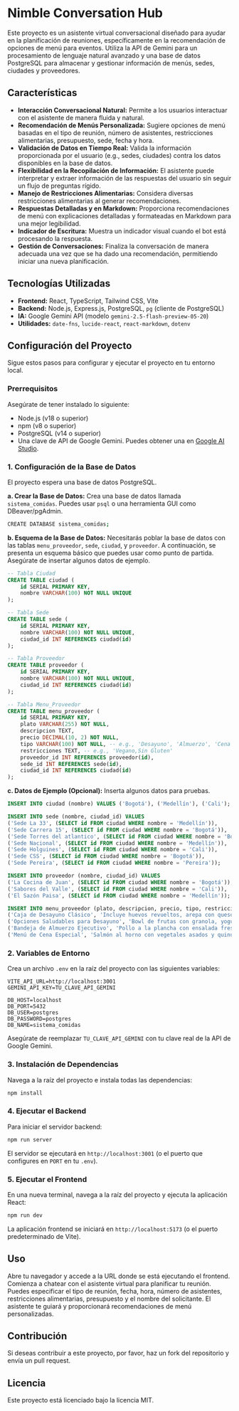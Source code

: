 # Nimble Conversation Hub

Este proyecto es un asistente virtual conversacional diseñado para ayudar en la planificación de reuniones, específicamente en la recomendación de opciones de menú para eventos. Utiliza la API de Gemini para un procesamiento de lenguaje natural avanzado y una base de datos PostgreSQL para almacenar y gestionar información de menús, sedes, ciudades y proveedores.

## Características

*   **Interacción Conversacional Natural:** Permite a los usuarios interactuar con el asistente de manera fluida y natural.
*   **Recomendación de Menús Personalizada:** Sugiere opciones de menú basadas en el tipo de reunión, número de asistentes, restricciones alimentarias, presupuesto, sede, fecha y hora.
*   **Validación de Datos en Tiempo Real:** Valida la información proporcionada por el usuario (e.g., sedes, ciudades) contra los datos disponibles en la base de datos.
*   **Flexibilidad en la Recopilación de Información:** El asistente puede interpretar y extraer información de las respuestas del usuario sin seguir un flujo de preguntas rígido.
*   **Manejo de Restricciones Alimentarias:** Considera diversas restricciones alimentarias al generar recomendaciones.
*   **Respuestas Detalladas y en Markdown:** Proporciona recomendaciones de menú con explicaciones detalladas y formateadas en Markdown para una mejor legibilidad.
*   **Indicador de Escritura:** Muestra un indicador visual cuando el bot está procesando la respuesta.
*   **Gestión de Conversaciones:** Finaliza la conversación de manera adecuada una vez que se ha dado una recomendación, permitiendo iniciar una nueva planificación.

## Tecnologías Utilizadas

*   **Frontend:** React, TypeScript, Tailwind CSS, Vite
*   **Backend:** Node.js, Express.js, PostgreSQL, `pg` (cliente de PostgreSQL)
*   **IA:** Google Gemini API (modelo `gemini-2.5-flash-preview-05-20`)
*   **Utilidades:** `date-fns`, `lucide-react`, `react-markdown`, `dotenv`

## Configuración del Proyecto

Sigue estos pasos para configurar y ejecutar el proyecto en tu entorno local.

### Prerrequisitos

Asegúrate de tener instalado lo siguiente:

*   Node.js (v18 o superior)
*   npm (v8 o superior)
*   PostgreSQL (v14 o superior)
*   Una clave de API de Google Gemini. Puedes obtener una en [Google AI Studio](https://ai.google.dev/).

### 1. Configuración de la Base de Datos

El proyecto espera una base de datos PostgreSQL.

**a. Crear la Base de Datos:**
Crea una base de datos llamada `sistema_comidas`. Puedes usar `psql` o una herramienta GUI como DBeaver/pgAdmin.

```bash
CREATE DATABASE sistema_comidas;
```

**b. Esquema de la Base de Datos:**
Necesitarás poblar la base de datos con las tablas `menu_proveedor`, `sede`, `ciudad`, y `proveedor`. A continuación, se presenta un esquema básico que puedes usar como punto de partida. Asegúrate de insertar algunos datos de ejemplo.

```sql
-- Tabla Ciudad
CREATE TABLE ciudad (
    id SERIAL PRIMARY KEY,
    nombre VARCHAR(100) NOT NULL UNIQUE
);

-- Tabla Sede
CREATE TABLE sede (
    id SERIAL PRIMARY KEY,
    nombre VARCHAR(100) NOT NULL UNIQUE,
    ciudad_id INT REFERENCES ciudad(id)
);

-- Tabla Proveedor
CREATE TABLE proveedor (
    id SERIAL PRIMARY KEY,
    nombre VARCHAR(100) NOT NULL UNIQUE,
    ciudad_id INT REFERENCES ciudad(id)
);

-- Tabla Menu_Proveedor
CREATE TABLE menu_proveedor (
    id SERIAL PRIMARY KEY,
    plato VARCHAR(255) NOT NULL,
    descripcion TEXT,
    precio DECIMAL(10, 2) NOT NULL,
    tipo VARCHAR(100) NOT NULL, -- e.g., 'Desayuno', 'Almuerzo', 'Cena'
    restricciones TEXT, -- e.g., 'Vegano,Sin Gluten'
    proveedor_id INT REFERENCES proveedor(id),
    sede_id INT REFERENCES sede(id),
    ciudad_id INT REFERENCES ciudad(id)
);
```

**c. Datos de Ejemplo (Opcional):**
Inserta algunos datos para pruebas.

```sql
INSERT INTO ciudad (nombre) VALUES ('Bogotá'), ('Medellín'), ('Cali');

INSERT INTO sede (nombre, ciudad_id) VALUES
('Sede La 33', (SELECT id FROM ciudad WHERE nombre = 'Medellín')),
('Sede Carrera 15', (SELECT id FROM ciudad WHERE nombre = 'Bogotá')),
('Sede Torres del atlantico', (SELECT id FROM ciudad WHERE nombre = 'Bogotá')),
('Sede Nacional', (SELECT id FROM ciudad WHERE nombre = 'Medellín')),
('Sede Holguines', (SELECT id FROM ciudad WHERE nombre = 'Cali')),
('Sede CSS', (SELECT id FROM ciudad WHERE nombre = 'Bogotá')),
('Sede Pereira', (SELECT id FROM ciudad WHERE nombre = 'Pereira'));

INSERT INTO proveedor (nombre, ciudad_id) VALUES
('La Cocina de Juan', (SELECT id FROM ciudad WHERE nombre = 'Bogotá')),
('Sabores del Valle', (SELECT id FROM ciudad WHERE nombre = 'Cali')),
('El Sazón Paisa', (SELECT id FROM ciudad WHERE nombre = 'Medellín'));

INSERT INTO menu_proveedor (plato, descripcion, precio, tipo, restricciones, proveedor_id, sede_id, ciudad_id) VALUES
('Caja de Desayuno Clásico', 'Incluye huevos revueltos, arepa con queso, jugo de naranja y café.', 18000.00, 'Desayuno', 'Ninguna', (SELECT id FROM proveedor WHERE nombre = 'La Cocina de Juan'), (SELECT id FROM sede WHERE nombre = 'Sede Carrera 15'), (SELECT id FROM ciudad WHERE nombre = 'Bogotá')),
('Opciones Saludables para Desayuno', 'Bowl de frutas con granola, yogur griego y té verde.', 20000.00, 'Desayuno', 'Vegano,Sin Gluten', (SELECT id FROM proveedor WHERE nombre = 'La Cocina de Juan'), (SELECT id FROM sede WHERE nombre = 'Sede Carrera 15'), (SELECT id FROM ciudad WHERE nombre = 'Bogotá')),
('Bandeja de Almuerzo Ejecutivo', 'Pollo a la plancha con ensalada fresca y arroz integral.', 25000.00, 'Almuerzo', 'Ninguna', (SELECT id FROM proveedor WHERE nombre = 'Sabores del Valle'), (SELECT id FROM sede WHERE nombre = 'Sede Holguines'), (SELECT id FROM ciudad WHERE nombre = 'Cali')),
('Menú de Cena Especial', 'Salmón al horno con vegetales asados y quinua.', 35000.00, 'Cena', 'Sin Lactosa', (SELECT id FROM proveedor WHERE nombre = 'El Sazón Paisa'), (SELECT id FROM sede WHERE nombre = 'Sede Nacional'), (SELECT id FROM ciudad WHERE nombre = 'Medellín'));
```

### 2. Variables de Entorno

Crea un archivo `.env` en la raíz del proyecto con las siguientes variables:

```
VITE_API_URL=http://localhost:3001
GEMINI_API_KEY=TU_CLAVE_API_GEMINI

DB_HOST=localhost
DB_PORT=5432
DB_USER=postgres
DB_PASSWORD=postgres
DB_NAME=sistema_comidas
```
Asegúrate de reemplazar `TU_CLAVE_API_GEMINI` con tu clave real de la API de Google Gemini.

### 3. Instalación de Dependencias

Navega a la raíz del proyecto e instala todas las dependencias:

```bash
npm install
```

### 4. Ejecutar el Backend

Para iniciar el servidor backend:

```bash
npm run server
```
El servidor se ejecutará en `http://localhost:3001` (o el puerto que configures en `PORT` en tu `.env`).

### 5. Ejecutar el Frontend

En una nueva terminal, navega a la raíz del proyecto y ejecuta la aplicación React:

```bash
npm run dev
```
La aplicación frontend se iniciará en `http://localhost:5173` (o el puerto predeterminado de Vite).

## Uso

Abre tu navegador y accede a la URL donde se está ejecutando el frontend. Comienza a chatear con el asistente virtual para planificar tu reunión. Puedes especificar el tipo de reunión, fecha, hora, número de asistentes, restricciones alimentarias, presupuesto y el nombre del solicitante. El asistente te guiará y proporcionará recomendaciones de menú personalizadas.

## Contribución

Si deseas contribuir a este proyecto, por favor, haz un fork del repositorio y envía un pull request.

## Licencia

Este proyecto está licenciado bajo la licencia MIT.
